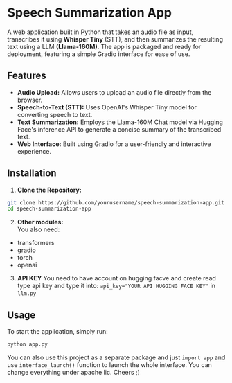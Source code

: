 # Speech Summarization App  

A web application built in Python that takes an audio file as input, transcribes it using **Whisper Tiny** (STT), and then summarizes the resulting text using a LLM **(Llama-160M)**. The app is packaged and ready for deployment, featuring a simple Gradio interface for ease of use.  

## Features  

- **Audio Upload:** Allows users to upload an audio file directly from the browser.   
- **Speech-to-Text (STT):** Uses OpenAI's Whisper Tiny model for converting speech to text.  
- **Text Summarization:** Employs the Llama-160M Chat model via Hugging Face's inference API to generate a concise summary of the transcribed text.  
- **Web Interface:** Built using Gradio for a user-friendly and interactive experience.  

## Installation  

1. **Clone the Repository:**  
```bash  
git clone https://github.com/yourusername/speech-summarization-app.git  
cd speech-summarization-app  
```

2. **Other modules:**  
You also need:  
- transformers  
- gradio  
- torch  
- openai  

3) **API KEY**
You need to have account on hugging facve and create read type api key and type it into: `api_key="YOUR API HUGGING FACE KEY"` in `llm.py`  

## Usage  
To start the application, simply run:  
```bash
python app.py
```  
You can also use this project as a separate package and just `import app` and use `interface_launch()` function to launch the whole interface. You can change everything under apache lic. Cheers ;)